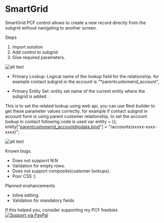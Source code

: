 # SmartGrid
SmartGrid PCF control allows to create a new record directly from the subgrid without navigating to another screen.


Steps
1. Import solution 
2. Add control to subgrid
3. Give required parameters.

![alt text](https://github.com/nijos/SmartGrid/blob/master/SmartGridParameters.JPG)

* Primary Lookup:  Logical name of the lookup field for the relationship.
for example contact subgrid in the account is "*parentcustomerid_account", 

* Primary Entity Set:  entity set name of the current entity where the subgrid is added . 

This is to set the related lookup using web api, you can use Rest builder to get these parameter values correctly.
for example if contact subgrid in account form is using parent customer relationship, to set the account lookup in contact following code is used
var entity = {};
entity["parentcustomerid_account@odata.bind"] = "/accounts(xxxxx-xxxx-xxxx)";

![alt text](https://github.com/nijos/SmartGrid/blob/master/smartgridgif.gif)

Known bugs.
* Does not supporrt N:N
* Validation for empty rows.
* Does not support composite(customer lookups).
* Poor CSS :)

Planned enahancements
* Inline editing.
* Validation for mandatory fields

If this helped you, consider supporting my PCF freebies [![Support via PayPal](https://cdn.rawgit.com/twolfson/paypal-github-button/1.0.0/dist/button.svg)](https://paypal.me/nijojosephraju?locale.x=en_GB)


